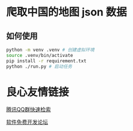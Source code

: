 # 爬取中国的地图 json 数据

## 如何使用

```bash
python -m venv .venv # 创建虚拟环境
source .venv/bin/activate
pip install -r requirement.txt
python ./run.py # 启动任务
```


 # 良心友情链接

[腾讯QQ群快速检索](http://u.720life.cn/s/8cf73f7c)

[软件免费开发论坛](http://u.720life.cn/s/bbb01dc0)